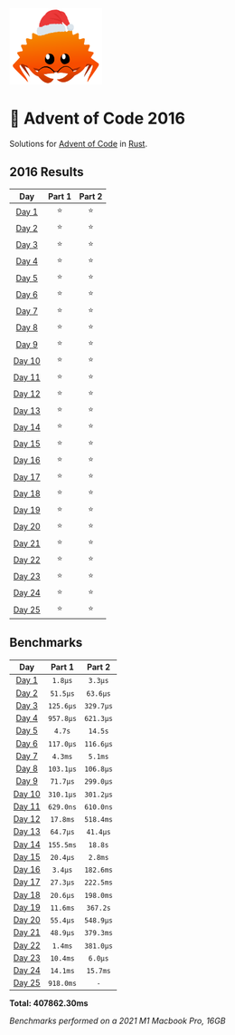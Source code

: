 <img src="./.assets/christmas_ferris.png" width="164">

# 🎄 Advent of Code 2016

Solutions for [Advent of Code](https://adventofcode.com/) in [Rust](https://www.rust-lang.org/).

<!--- advent_readme_stars table --->
## 2016 Results

| Day | Part 1 | Part 2 |
| :---: | :---: | :---: |
| [Day 1](https://adventofcode.com/2016/day/1) | ⭐ | ⭐ |
| [Day 2](https://adventofcode.com/2016/day/2) | ⭐ | ⭐ |
| [Day 3](https://adventofcode.com/2016/day/3) | ⭐ | ⭐ |
| [Day 4](https://adventofcode.com/2016/day/4) | ⭐ | ⭐ |
| [Day 5](https://adventofcode.com/2016/day/5) | ⭐ | ⭐ |
| [Day 6](https://adventofcode.com/2016/day/6) | ⭐ | ⭐ |
| [Day 7](https://adventofcode.com/2016/day/7) | ⭐ | ⭐ |
| [Day 8](https://adventofcode.com/2016/day/8) | ⭐ | ⭐ |
| [Day 9](https://adventofcode.com/2016/day/9) | ⭐ | ⭐ |
| [Day 10](https://adventofcode.com/2016/day/10) | ⭐ | ⭐ |
| [Day 11](https://adventofcode.com/2016/day/11) | ⭐ | ⭐ |
| [Day 12](https://adventofcode.com/2016/day/12) | ⭐ | ⭐ |
| [Day 13](https://adventofcode.com/2016/day/13) | ⭐ | ⭐ |
| [Day 14](https://adventofcode.com/2016/day/14) | ⭐ | ⭐ |
| [Day 15](https://adventofcode.com/2016/day/15) | ⭐ | ⭐ |
| [Day 16](https://adventofcode.com/2016/day/16) | ⭐ | ⭐ |
| [Day 17](https://adventofcode.com/2016/day/17) | ⭐ | ⭐ |
| [Day 18](https://adventofcode.com/2016/day/18) | ⭐ | ⭐ |
| [Day 19](https://adventofcode.com/2016/day/19) | ⭐ | ⭐ |
| [Day 20](https://adventofcode.com/2016/day/20) | ⭐ | ⭐ |
| [Day 21](https://adventofcode.com/2016/day/21) | ⭐ | ⭐ |
| [Day 22](https://adventofcode.com/2016/day/22) | ⭐ | ⭐ |
| [Day 23](https://adventofcode.com/2016/day/23) | ⭐ | ⭐ |
| [Day 24](https://adventofcode.com/2016/day/24) | ⭐ | ⭐ |
| [Day 25](https://adventofcode.com/2016/day/25) | ⭐ | ⭐ |
<!--- advent_readme_stars table --->

<!--- benchmarking table --->
## Benchmarks

| Day | Part 1 | Part 2 |
| :---: | :---: | :---:  |
| [Day 1](./src/bin/01.rs) | `1.8µs` | `3.3µs` |
| [Day 2](./src/bin/02.rs) | `51.5µs` | `63.6µs` |
| [Day 3](./src/bin/03.rs) | `125.6µs` | `329.7µs` |
| [Day 4](./src/bin/04.rs) | `957.8µs` | `621.3µs` |
| [Day 5](./src/bin/05.rs) | `4.7s` | `14.5s` |
| [Day 6](./src/bin/06.rs) | `117.0µs` | `116.6µs` |
| [Day 7](./src/bin/07.rs) | `4.3ms` | `5.1ms` |
| [Day 8](./src/bin/08.rs) | `103.1µs` | `106.8µs` |
| [Day 9](./src/bin/09.rs) | `71.7µs` | `299.0µs` |
| [Day 10](./src/bin/10.rs) | `310.1µs` | `301.2µs` |
| [Day 11](./src/bin/11.rs) | `629.0ns` | `610.0ns` |
| [Day 12](./src/bin/12.rs) | `17.8ms` | `518.4ms` |
| [Day 13](./src/bin/13.rs) | `64.7µs` | `41.4µs` |
| [Day 14](./src/bin/14.rs) | `155.5ms` | `18.8s` |
| [Day 15](./src/bin/15.rs) | `20.4µs` | `2.8ms` |
| [Day 16](./src/bin/16.rs) | `3.4µs` | `182.6ms` |
| [Day 17](./src/bin/17.rs) | `27.3µs` | `222.5ms` |
| [Day 18](./src/bin/18.rs) | `20.6µs` | `198.0ms` |
| [Day 19](./src/bin/19.rs) | `11.6ms` | `367.2s` |
| [Day 20](./src/bin/20.rs) | `55.4µs` | `548.9µs` |
| [Day 21](./src/bin/21.rs) | `48.9µs` | `379.3ms` |
| [Day 22](./src/bin/22.rs) | `1.4ms` | `381.0µs` |
| [Day 23](./src/bin/23.rs) | `10.4ms` | `6.0µs` |
| [Day 24](./src/bin/24.rs) | `14.1ms` | `15.7ms` |
| [Day 25](./src/bin/25.rs) | `918.0ms` | `-` |

**Total: 407862.30ms**
<!--- benchmarking table --->

*Benchmarks performed on a 2021 M1 Macbook Pro, 16GB*

